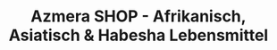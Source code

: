 ---
title: "Azmera SHOP - Afrikanisch, Asiatisch & Habesha Lebensmittel"
url: /dortmund/azmera-shop-afrikanisch-asiatisch-und-habesha-lebensmittel/
shop: Supermarkt
---